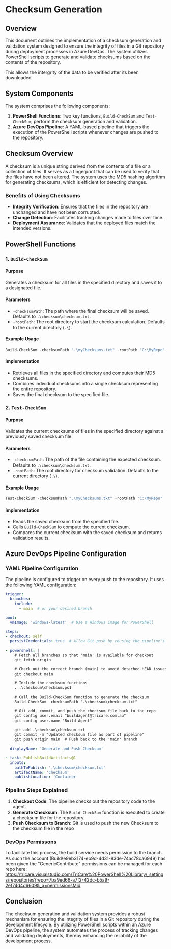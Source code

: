 Checksum Generation
===========================================================================

Overview
--------

This document outlines the implementation of a checksum generation and validation system designed to ensure the integrity of files in a Git repository during deployment processes in Azure DevOps. The system utilizes PowerShell scripts to generate and validate checksums based on the contents of the repository.

This allows the intergrity of the data to be verified after its been downloaded

System Components
-----------------

The system comprises the following components:

1.  **PowerShell Functions**: Two key functions, `Build-CheckSum` and `Test-CheckSum`, perform the checksum generation and validation.
2.  **Azure DevOps Pipeline**: A YAML-based pipeline that triggers the execution of the PowerShell scripts whenever changes are pushed to the repository.

Checksum Overview
-----------------

A checksum is a unique string derived from the contents of a file or a collection of files. It serves as a fingerprint that can be used to verify that the files have not been altered. The system uses the MD5 hashing algorithm for generating checksums, which is efficient for detecting changes.

### Benefits of Using Checksums

-   **Integrity Verification**: Ensures that the files in the repository are unchanged and have not been corrupted.
-   **Change Detection**: Facilitates tracking changes made to files over time.
-   **Deployment Assurance**: Validates that the deployed files match the intended versions.

PowerShell Functions
--------------------

### 1\. `Build-CheckSum`

#### Purpose

Generates a checksum for all files in the specified directory and saves it to a designated file.

#### Parameters

-   `-checksumPath`: The path where the final checksum will be saved. Defaults to `.\checksum\checksum.txt`.
-   `-rootPath`: The root directory to start the checksum calculation. Defaults to the current directory (`.\`).

#### Example Usage

```powershell
Build-CheckSum -checksumPath ".\myChecksums.txt" -rootPath "C:\MyRepo"
```

#### Implementation

-   Retrieves all files in the specified directory and computes their MD5 checksums.
-   Combines individual checksums into a single checksum representing the entire repository.
-   Saves the final checksum to the specified file.

### 2\. `Test-CheckSum`

#### Purpose

Validates the current checksums of files in the specified directory against a previously saved checksum file.

#### Parameters

-   `-checksumPath`: The path of the file containing the expected checksum. Defaults to `.\checksum\checksum.txt`.
-   `-rootPath`: The root directory for checksum validation. Defaults to the current directory (`.\`).

#### Example Usage

```powershell
Test-CheckSum -checksumPath ".\myChecksums.txt" -rootPath "C:\MyRepo"
```

#### Implementation

-   Reads the saved checksum from the specified file.
-   Calls `Build-CheckSum` to compute the current checksum.
-   Compares the current checksum with the saved checksum and returns validation results.

Azure DevOps Pipeline Configuration
-----------------------------------

### YAML Pipeline Configuration

The pipeline is configured to trigger on every push to the repository. It uses the following YAML configuration:

```yaml
trigger:
  branches:
    include:
      - main  # or your desired branch

pool:
  vmImage: 'windows-latest'  # Use a Windows image for PowerShell

steps:
- checkout: self
  persistCredentials: true  # Allow Git push by reusing the pipeline's credentials

- powershell: |
    # Fetch all branches so that 'main' is available for checkout
    git fetch origin

    # Check out the correct branch (main) to avoid detached HEAD issues
    git checkout main

    # Include the checksum functions
    . .\checksum\checksum.ps1

    # Call the Build-CheckSum function to generate the checksum
    Build-CheckSum -checksumPath ".\checksum\checksum.txt"

    # Git add, commit, and push the checksum file back to the repo
    git config user.email "buildagent@tricare.com.au"
    git config user.name "Build Agent"
    
    git add .\checksum\checksum.txt
    git commit -m "Updated checksum file as part of pipeline"
    git push origin main  # Push back to the 'main' branch

  displayName: 'Generate and Push Checksum'

- task: PublishBuildArtifacts@1
  inputs:
    pathToPublish: '.\checksum\checksum.txt'
    artifactName: 'Checksum'
    publishLocation: 'Container'
```
### Pipeline Steps Explained

1.  **Checkout Code**: The pipeline checks out the repository code to the agent.
2.  **Generate Checksum**: The `Build-CheckSum` function is executed to create a checksum file for the repository.
3.  **Push Checksum to Branch**: Git is used to push the new Checksum to the checksum file in the repo

### DevOps Permissons
To facilitate this process, the build service needs permission to the branch. As such the account (Build\e9eb3174-eb9d-4d31-83de-74ac78ca6949) has been given the "GenericContribute" permissions can be managed for each repo here: https://tricare.visualstudio.com/TriCare%20PowerShell%20Library/_settings/repositories?repo=7ba9ed66-a7f2-42dc-b5a9-2ef74d4d6609&_a=permissionsMid

Conclusion
----------

The checksum generation and validation system provides a robust mechanism for ensuring the integrity of files in a Git repository during the development lifecycle. By utilizing PowerShell scripts within an Azure DevOps pipeline, the system automates the process of tracking changes and validating deployments, thereby enhancing the reliability of the development process.
